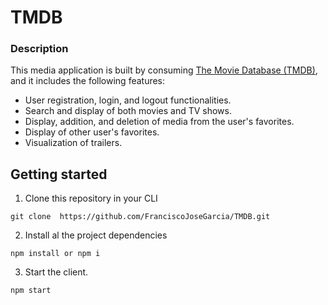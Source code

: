 # TMDB

### Description

This media application is built by consuming [The Movie Database (TMDB)](https://www.themoviedb.org/), and it includes the following features:

- User registration, login, and logout functionalities.
- Search and display of both movies and TV shows.
- Display, addition, and deletion of media from the user's favorites.
- Display of other user's favorites.
- Visualization of trailers.

## Getting started
1. Clone this repository in your CLI
```
git clone  https://github.com/FranciscoJoseGarcia/TMDB.git
```

2. Install al the project dependencies
```
npm install or npm i
```

3. Start the client.

```
npm start
```

